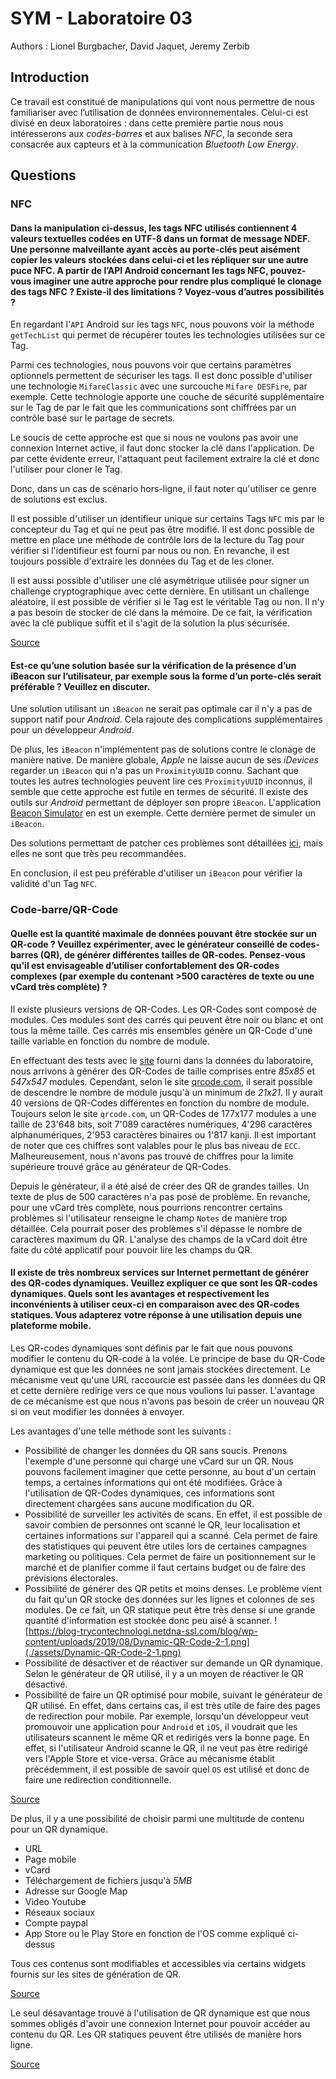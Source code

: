 # SYM - Laboratoire 03

Authors : Lionel Burgbacher, David Jaquet, Jeremy Zerbib

## Introduction

 Ce travail est constitué de manipulations qui vont nous permettre de nous familiariser avec l’utilisation de données environnementales. Celui-ci est divisé en deux laboratoires : dans cette première partie nous nous intéresserons aux *codes-barres* et aux balises *NFC*, la seconde sera consacrée aux capteurs et à la communication *Bluetooth Low Energy*. 

## Questions

### NFC

#### Dans la manipulation ci-dessus, les tags NFC utilisés contiennent 4 valeurs textuelles codées en UTF-8 dans un format de message NDEF. Une personne malveillante ayant accès au porte-clés peut aisément copier les valeurs stockées dans celui-ci et les répliquer sur une autre puce NFC. A partir de l’API Android concernant les tags NFC, pouvez-vous imaginer une autre approche pour rendre plus compliqué le clonage des tags NFC ? Existe-il des limitations ? Voyez-vous d’autres possibilités ?

En regardant l'`API` Android sur les tags `NFC`, nous pouvons voir la méthode `getTechList` qui permet de récupérer toutes les technologies utilisées sur ce Tag.

Parmi ces technologies, nous pouvons voir que certains paramètres optionnels permettent de sécuriser les tags. Il est donc possible d'utiliser une technologie `MifareClassic` avec une surcouche `Mifare DESFire`, par exemple. Cette technologie apporte une couche de sécurité supplémentaire sur le Tag de par le fait que les communications sont chiffrées par un contrôle basé sur le partage de secrets. 

Le soucis de cette approche est que si nous ne voulons pas avoir une connexion Internet active, il faut donc stocker la clé dans l'application. De par cette évidente erreur, l'attaquant peut facilement extraire la clé et donc l'utiliser pour cloner le Tag. 

Donc, dans un cas de scénario hors-ligne, il faut noter qu'utiliser ce genre de solutions est exclus. 

Il est possible d'utiliser un identifieur unique sur certains Tags `NFC` mis par le concepteur du Tag et qui ne peut pas être modifié. Il est donc possible de mettre en place une méthode de contrôle lors de la lecture du Tag pour vérifier si l'identifieur est fourni par nous ou non. En revanche, il est toujours possible d'extraire les données du Tag et de les cloner.

Il est aussi possible d'utiliser une clé asymétrique utilisée pour signer un challenge cryptographique avec cette dernière. En utilisant un challenge aléatoire, il est possible de vérifier si le Tag est le véritable Tag ou non. Il n'y a pas besoin de stocker de clé dans la mémoire. De ce fait, la vérification avec la clé publique suffit et il s'agit de la solution la plus sécurisée. 

[Source](https://stackoverflow.com/questions/22878634/how-to-prevent-nfc-tag-cloning?noredirect=1)

#### Est-ce qu’une solution basée sur la vérification de la présence d’un iBeacon sur l’utilisateur, par exemple sous la forme d’un porte-clés serait préférable ? Veuillez en discuter.

Une solution utilisant un `iBeacon` ne serait pas optimale car il n'y a pas de support natif pour *Android*. Cela rajoute des complications supplémentaires pour un développeur *Android*. 

De plus, les `iBeacon` n'implémentent pas de solutions contre le clonage de manière native. De manière globale, *Apple* ne laisse aucun de ses *iDevices* regarder un `iBeacon` qui n'a pas un `ProximityUUID` connu.  Sachant que toutes les autres technologies peuvent lire ces `ProximityUUID` inconnus, il semble que cette approche est futile en termes de sécurité. Il existe des outils sur *Android* permettant de déployer son propre `iBeacon`.  L'application [Beacon Simulator](https://play.google.com/store/apps/details?id=net.alea.beaconsimulator) en est un exemple. Cette dernière permet de simuler un `iBeacon`.

Des solutions permettant de patcher ces problèmes sont détaillées [ici](https://stackoverflow.com/questions/23383606/how-to-prevent-cloning-in-ibeacons-and-avoid-conflicts-among-beacons), mais elles ne sont que très peu recommandées. 

En conclusion, il est peu préférable d'utiliser un `iBeacon` pour vérifier la validité d'un Tag `NFC`. 

### Code-barre/QR-Code

#### Quelle est la quantité maximale de données pouvant être stockée sur un QR-code ? Veuillez expérimenter, avec le générateur conseillé de codes-barres (QR), de générer différentes tailles de QR-codes. Pensez-vous qu’il est envisageable d’utiliser confortablement des QR-codes complexes (par exemple du contenant >500 caractères de texte ou une vCard très complète) ?

Il existe plusieurs versions de QR-Codes. Les QR-Codes sont composé de modules. Ces modules sont des carrés qui peuvent être noir ou blanc et ont tous la même taille. Ces carrés mis ensembles génère un QR-Code d'une taille variable en fonction du nombre de module.

En effectuant des tests avec le [site](http://generator.code-qr.net/#text) fourni dans la données du laboratoire, nous arrivons à générer des QR-Codes de taille comprises entre *85x85* et *547x547* modules. Cependant, selon le site [qrcode.com](https://www.qrcode.com/en/about/version.html), il serait possible de descendre le nombre de module jusqu'à un minimum de *21x21*. Il y aurait 40 versions de QR-Codes différentes en fonction du nombre de module. Toujours selon le site `qrcode.com`, un QR-Codes de 177x177 modules a une taille de 23'648 bits, soit 7'089 caractères numériques, 4'296 caractères alphanumériques,  2'953 caractères binaires ou 1'817 kanji. Il est important de noter que ces chiffres sont valables pour le plus bas niveau de `ECC`. Malheureusement, nous n'avons pas trouvé de chiffres pour la limite supérieure trouvé grâce au générateur de QR-Codes.

Depuis le générateur, il a été aisé de créer des QR de grandes tailles. Un texte de plus de 500 caractères n'a pas posé de problème. En revanche, pour une vCard très complète, nous pourrions rencontrer certains problèmes si l'utilisateur renseigne le champ `Notes` de manière trop détaillée. Cela pourrait poser des problèmes s'il dépasse le nombre de caractères maximum du QR.  L'analyse des champs de la vCard doit être faite du côté applicatif pour pouvoir lire les champs du QR.

#### Il existe de très nombreux services sur Internet permettant de générer des QR-codes dynamiques. Veuillez expliquer ce que sont les QR-codes dynamiques. Quels sont les avantages et respectivement les inconvénients à utiliser ceux-ci en comparaison avec des QR-codes statiques. Vous adapterez votre réponse à une utilisation depuis une plateforme mobile.

Les QR-codes dynamiques sont définis par le fait que nous pouvons modifier le contenu du QR-code à la volée. Le principe de base du QR-Code dynamique est que les données ne sont jamais stockées directement. Le mécanisme veut qu'une URL raccourcie est passée dans les données du QR et cette dernière redirige vers ce que nous voulions lui passer. L'avantage de ce mécanisme est que nous n'avons pas besoin de créer un nouveau QR si on veut modifier les données à envoyer. 

Les avantages d'une telle méthode sont les suivants : 

- Possibilité de changer les données du QR sans soucis. Prenons l'exemple d'une personne qui charge une vCard sur un QR. Nous pouvons facilement imaginer que cette personne, au bout d'un certain temps, a certaines informations qui ont été modifiées. Grâce à l'utilisation de QR-Codes dynamiques, ces informations sont directement chargées sans aucune modification du QR.
- Possibilité de surveiller les activités de scans. En effet, il est possible de savoir combien de personnes ont scanné le QR, leur localisation et certaines informations sur l'appareil qui a scanné. Cela permet de faire des statistiques qui peuvent être utiles lors de certaines campagnes marketing ou politiques. Cela permet de faire un positionnement sur le marché et de planifier comme il faut certains budget ou de faire des prévisions électorales.
- Possibilité de générer des QR petits et moins denses. Le problème vient du fait qu'un QR stocke des données sur les lignes et colonnes de ses modules. De ce fait, un QR statique peut être très dense si une grande quantité d'information est stockée donc peu aisé à scanner. ![https://blog-trycontechnologi.netdna-ssl.com/blog/wp-content/uploads/2019/08/Dynamic-QR-Code-2-1.png](./assets/Dynamic-QR-Code-2-1.png)
- Possibilité de désactiver et de réactiver sur demande un QR dynamique. Selon le générateur de QR utilisé, il y a un moyen de réactiver le QR désactivé.
- Possibilité de faire un QR optimisé pour mobile, suivant le générateur de QR utilisé. En effet, dans certains cas, il est très utile de faire des pages de redirection pour mobile. Par exemple, lorsqu'un développeur veut promouvoir une application pour `Android` et `iOS`, il voudrait que les utilisateurs scannent le même QR et redirigés vers la bonne page.  En effet, si l'utilisateur Android scanne le QR, il ne veut pas être redirigé vers l'Apple Store et vice-versa. Grâce au mécanisme établit précédemment, il est possible de savoir quel `OS` est utilisé et donc de faire une redirection conditionnelle.

[Source](https://scanova.io/blog/blog/2014/03/06/what-is-a-dynamic-qr-code/)

De plus, il y a une possibilité de choisir parmi une multitude de contenu pour un QR dynamique. 

- URL
- Page mobile
- vCard
- Téléchargement de fichiers jusqu'à *5MB*
- Adresse sur Google Map
- Video Youtube
- Réseaux sociaux 
- Compte paypal
- App Store ou le Play Store en fonction de l'OS comme expliqué ci-dessus

Tous ces contenus sont modifiables et accessibles via certains widgets fournis sur les sites de génération de QR.

[Source](https://uqr.me/qr-code-generator/blog/dynamic-qr-codes-vs-static-qr-codes/)

Le seul désavantage trouvé à l'utilisation de QR dynamique est que nous sommes obligés d'avoir une connexion Internet pour pouvoir accéder au contenu du QR. Les QR statiques peuvent être utilisés de manière hors ligne.

[Source](https://uqr.me/qr-code-generator/blog/dynamic-qr-codes-vs-static-qr-codes/)

